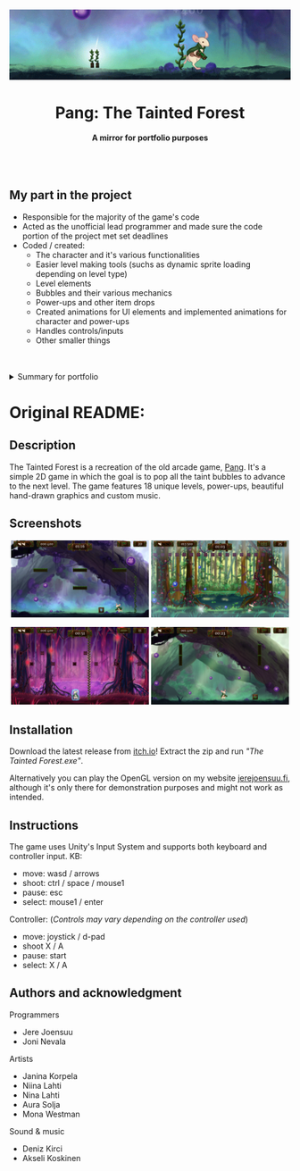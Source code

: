 <br />
<p align="center">
  <a href="https://github.com/jerejoensuu/the-tainted-forest">
    <img src="./images/banner.gif" alt="Banner">
  </a>

  <h1 align="center">Pang: The Tainted Forest</h1>
  <h4 align="center">A mirror for portfolio purposes</h4>

</p>
<br />
<br />

## My part in the project
- Responsible for the majority of the game's code
- Acted as the unofficial lead programmer and made sure the code portion of the project met set deadlines
- Coded / created:
  - The character and it's various functionalities
  - Easier level making tools (suchs as dynamic sprite loading depending on level type)
  - Level elements
  - Bubbles and their various mechanics
  - Power-ups and other item drops
  - Created animations for UI elements and implemented animations for character and power-ups
  - Handles controls/inputs
  - Other smaller things

<br />
<br />

<details>
<summary> Summary for portfolio </summary>
  
  - School project
  - Acted as the unofficial lead programmer and made sure the code portion of the project met deadlines
  - Responsible for:<ul>
    - The character and it's various functionalities
    - Easier level making tools (suchs as dynamic sprite loading depending on level type)
    - Level elements</ul>
    
</details>

# Original README:

## Description
The Tainted Forest is a recreation of the old arcade game, [Pang](https://en.wikipedia.org/wiki/Buster_Bros.). It's a simple 2D game in which the goal is to pop all the taint bubbles to advance to the next level. The game features 18 unique levels, power-ups, beautiful hand-drawn graphics and custom music.


## Screenshots
<p align="center">
  <img src="./images/ss1.png" alt="Screenshot" width="49%" >
  <img src="./images/ss2.png" alt="Screenshot" width="49%" >
<p/>

<p align="center">
  <img src="./images/ss3.png" alt="Screenshot" width="49%" >
  <img src="./images/ss4.png" alt="Screenshot" width="49%" >
<p/>


## Installation
Download the latest release from [itch.io](https://gamma-rats.itch.io/pang-the-tainted-forest)!
Extract the zip and run _"The Tainted Forest.exe"_.

Alternatively you can play the OpenGL version on my website [jerejoensuu.fi](https://jerejoensuu.fi/), although it's only there for demonstration purposes and might not work as intended.


## Instructions
The game uses Unity's Input System and supports both keyboard and controller input.
KB:
  - move: wasd / arrows
  - shoot: ctrl / space / mouse1
  - pause: esc
  - select: mouse1 / enter

Controller: (_Controls may vary depending on the controller used_)
  - move: joystick / d-pad
  - shoot X / A
  - pause: start
  - select: X / A


## Authors and acknowledgment
Programmers
- Jere Joensuu
- Joni Nevala

Artists
- Janina Korpela
- Niina Lahti
- Nina Lahti
- Aura Solja
- Mona Westman

Sound & music
- Deniz Kirci
- Akseli Koskinen
